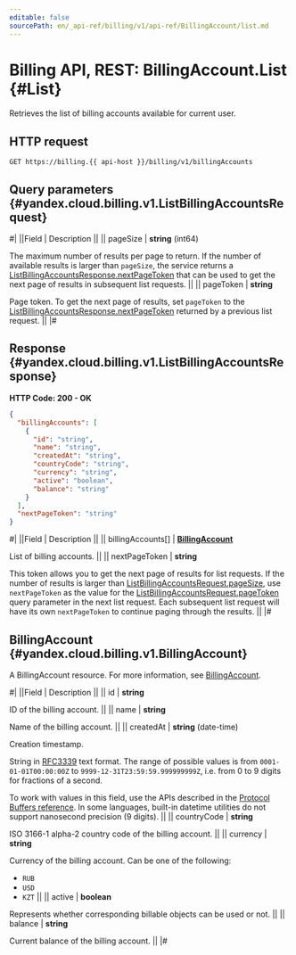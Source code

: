 ```yaml
---
editable: false
sourcePath: en/_api-ref/billing/v1/api-ref/BillingAccount/list.md
---
```


# Billing API, REST: BillingAccount.List {#List}

Retrieves the list of billing accounts available for current user.

## HTTP request

```
GET https://billing.{{ api-host }}/billing/v1/billingAccounts
```

## Query parameters {#yandex.cloud.billing.v1.ListBillingAccountsRequest}

#|
||Field | Description ||
|| pageSize | **string** (int64)

The maximum number of results per page to return. If the number of available
results is larger than `pageSize`,
the service returns a [ListBillingAccountsResponse.nextPageToken](#yandex.cloud.billing.v1.ListBillingAccountsResponse)
that can be used to get the next page of results in subsequent list requests. ||
|| pageToken | **string**

Page token. To get the next page of results,
set `pageToken` to the [ListBillingAccountsResponse.nextPageToken](#yandex.cloud.billing.v1.ListBillingAccountsResponse)
returned by a previous list request. ||
|#

## Response {#yandex.cloud.billing.v1.ListBillingAccountsResponse}

**HTTP Code: 200 - OK**

```json
{
  "billingAccounts": [
    {
      "id": "string",
      "name": "string",
      "createdAt": "string",
      "countryCode": "string",
      "currency": "string",
      "active": "boolean",
      "balance": "string"
    }
  ],
  "nextPageToken": "string"
}
```

#|
||Field | Description ||
|| billingAccounts[] | **[BillingAccount](#yandex.cloud.billing.v1.BillingAccount)**

List of billing accounts. ||
|| nextPageToken | **string**

This token allows you to get the next page of results for list requests. If the number of results
is larger than [ListBillingAccountsRequest.pageSize](#yandex.cloud.billing.v1.ListBillingAccountsRequest), use
`nextPageToken` as the value
for the [ListBillingAccountsRequest.pageToken](#yandex.cloud.billing.v1.ListBillingAccountsRequest) query parameter
in the next list request. Each subsequent list request will have its own
`nextPageToken` to continue paging through the results. ||
|#

## BillingAccount {#yandex.cloud.billing.v1.BillingAccount}

A BillingAccount resource. For more information, see [BillingAccount](/docs/billing/concepts/billing-account).

#|
||Field | Description ||
|| id | **string**

ID of the billing account. ||
|| name | **string**

Name of the billing account. ||
|| createdAt | **string** (date-time)

Creation timestamp.

String in [RFC3339](https://www.ietf.org/rfc/rfc3339.txt) text format. The range of possible values is from
`0001-01-01T00:00:00Z` to `9999-12-31T23:59:59.999999999Z`, i.e. from 0 to 9 digits for fractions of a second.

To work with values in this field, use the APIs described in the
[Protocol Buffers reference](https://developers.google.com/protocol-buffers/docs/reference/overview).
In some languages, built-in datetime utilities do not support nanosecond precision (9 digits). ||
|| countryCode | **string**

ISO 3166-1 alpha-2 country code of the billing account. ||
|| currency | **string**

Currency of the billing account.
Can be one of the following:
* `RUB`
* `USD`
* `KZT` ||
|| active | **boolean**

Represents whether corresponding billable objects can be used or not. ||
|| balance | **string**

Current balance of the billing account. ||
|#